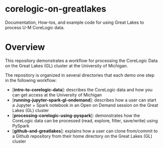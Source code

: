 # corelogic-on-greatlakes
Documentation, How-tos, and example code for using Great Lakes to process U-M CoreLogic data.

# Overview 
This repository demonstrates a workflow for processing the CoreLogic Data on the Great Lakes (GL) cluster at the University of Michigan. 

The repository is organized in several directories that each demo one step in the following workflow:

* [__intro-to-corelogic-data__]: describes the CoreLogic data and how you can get access at the University of Michigan
* [__running-jupyter-spark-gl-ondemand__]: describes how a user can start a Jupyter + Spark notebook in an Open on Demand session on the Great Lakes (GL) cluster
* [__processing-corelogic-using-pyspark__]: demonstrates how the CoreLogic data can be processed (read, explore, filter, save/write) using PySpark 
* [__github-and-greatlakes__]: explains how a user can clone from/commit to a Github repository from their home directory on the Great Lakes (GL) cluster
